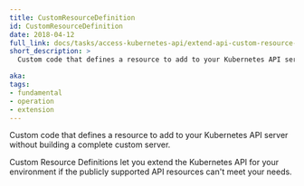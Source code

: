 ```yaml
---
title: CustomResourceDefinition
id: CustomResourceDefinition
date: 2018-04-12
full_link: docs/tasks/access-kubernetes-api/extend-api-custom-resource-definitions/
short_description: >
  Custom code that defines a resource to add to your Kubernetes API server without building a complete custom server.

aka: 
tags:
- fundamental
- operation
- extension
---
```

 Custom code that defines a resource to add to your Kubernetes API server without building a complete custom server.

<!--more--> 

Custom Resource Definitions let you extend the Kubernetes API for your environment if the publicly supported API resources can't meet your needs. 

